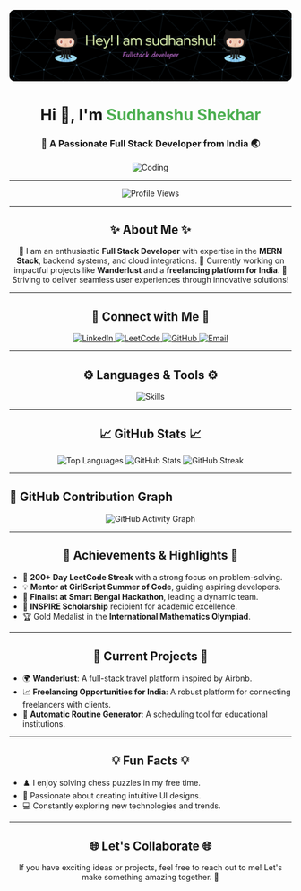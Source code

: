 ![Header](https://github.com/sudhanshushekhar1982/sudhanshushekhar1982/blob/main/github-header-image.png)

<h1 align="center">Hi 👋, I'm <span style="color: #4CAF50;">Sudhanshu Shekhar</span></h1>
<h3 align="center">🚀 A Passionate Full Stack Developer from India 🌏</h3>

<p align="center">
  <img align="center" alt="Coding" width="400" src="https://user-images.githubusercontent.com/55389276/140866485-8fb1c876-9a8f-4d6a-98dc-08c4981eaf70.gif" />
</p>

---

<p align="center">
  <img src="https://komarev.com/ghpvc/?username=sudhanshushekhar1982&label=Profile%20views&color=0e75b6&style=for-the-badge" alt="Profile Views" />
</p>

---

<h2 align="center">✨ About Me ✨</h2>
<p align="center">
  🌟 I am an enthusiastic <b>Full Stack Developer</b> with expertise in the <b>MERN Stack</b>, backend systems, and cloud integrations.  
  🚀 Currently working on impactful projects like <b>Wanderlust</b> and a <b>freelancing platform for India</b>.  
  🎯 Striving to deliver seamless user experiences through innovative solutions!  
</p>

---

<h2 align="center">🌟 Connect with Me 🌟</h2>
<p align="center">
  <a href="https://www.linkedin.com/in/sudhanshu-shekhar-734773275" target="_blank">
    <img src="https://img.shields.io/badge/LinkedIn-0A66C2?style=for-the-badge&logo=linkedin&logoColor=white" alt="LinkedIn" />
  </a>
  <a href="https://leetcode.com/shekharsudhanshu" target="_blank">
    <img src="https://img.shields.io/badge/LeetCode-FFA116?style=for-the-badge&logo=leetcode&logoColor=white" alt="LeetCode" />
  </a>
  <a href="https://github.com/sudhanshushekhar1982" target="_blank">
    <img src="https://img.shields.io/badge/GitHub-181717?style=for-the-badge&logo=github&logoColor=white" alt="GitHub" />
  </a>
  <a href="mailto:shekhar847411@gmail.com" target="_blank">
    <img src="https://img.shields.io/badge/Email-D14836?style=for-the-badge&logo=gmail&logoColor=white" alt="Email" />
  </a>
</p>

---

<h2 align="center">⚙️ Languages & Tools ⚙️</h2>
<p align="center">
  <img src="https://skillicons.dev/icons?i=javascript,react,nodejs,express,mongodb,java,linux,mysql,bootstrap,aws" alt="Skills" />
</p>

---

<h2 align="center">📈 GitHub Stats 📈</h2>
<div align="center">
  <img src="https://github-readme-stats.vercel.app/api/top-langs/?username=sudhanshushekhar1982&layout=compact&theme=radical" alt="Top Languages" height="150" />
  <img src="https://github-readme-stats.vercel.app/api?username=sudhanshushekhar1982&show_icons=true&theme=radical" alt="GitHub Stats" height="150" />
  <img src="https://github-readme-streak-stats.herokuapp.com/?user=sudhanshushekhar1982&theme=radical" alt="GitHub Streak" height="150" />
</div>

---

## 🚀 GitHub Contribution Graph
<p align="center">
  <img src="https://github-readme-activity-graph.cyclic.app/graph?username=sudhanshushekhar1982&theme=react-dark" alt="GitHub Activity Graph" />
</p>

---

<h2 align="center">🎯 Achievements & Highlights 🎯</h2>
<ul>
  <li>🏅 <b>200+ Day LeetCode Streak</b> with a strong focus on problem-solving.</li>
  <li>💡 <b>Mentor at GirlScript Summer of Code</b>, guiding aspiring developers.</li>
  <li>🚀 <b>Finalist at Smart Bengal Hackathon</b>, leading a dynamic team.</li>
  <li>🌟 <b>INSPIRE Scholarship</b> recipient for academic excellence.</li>
  <li>🏆 Gold Medalist in the <b>International Mathematics Olympiad</b>.</li>
</ul>

---

<h2 align="center">🚀 Current Projects 🚀</h2>
<ul>
  <li>🌍 <b>Wanderlust</b>: A full-stack travel platform inspired by Airbnb.</li>
  <li>📈 <b>Freelancing Opportunities for India</b>: A robust platform for connecting freelancers with clients.</li>
  <li>📅 <b>Automatic Routine Generator</b>: A scheduling tool for educational institutions.</li>
</ul>

---

<h2 align="center">💡 Fun Facts 💡</h2>
<ul>
  <li>♟️ I enjoy solving chess puzzles in my free time.</li>
  <li>🎨 Passionate about creating intuitive UI designs.</li>
  <li>💻 Constantly exploring new technologies and trends.</li>
</ul>

---

<h2 align="center">🌐 Let's Collaborate 🌐</h2>
<p align="center">
  If you have exciting ideas or projects, feel free to reach out to me! Let's make something amazing together. 🚀
</p>
